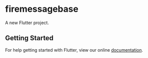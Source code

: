 # firemessagebase

A new Flutter project.

## Getting Started

For help getting started with Flutter, view our online
[documentation](https://flutter.io/).
